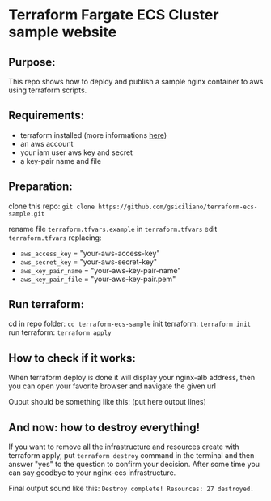 # Terraform Fargate ECS Cluster sample website
## Purpose:
This repo shows how to deploy and publish a sample nginx container to aws using terraform scripts.

## Requirements:
* terraform installed (more informations [here](https://www.terraform.io/))
* an aws account
* your iam user aws key and secret
* a key-pair name and file

## Preparation:
clone this repo: `git clone https://github.com/gsiciliano/terraform-ecs-sample.git`

rename file `terraform.tfvars.example` in `terraform.tfvars`
edit `terraform.tfvars` replacing:
* `aws_access_key` = "your-aws-access-key"
* `aws_secret_key` = "your-aws-secret-key"
* `aws_key_pair_name` = "your-aws-key-pair-name"
* `aws_key_pair_file` = "your-aws-key-pair.pem"

## Run terraform:
cd in repo folder: `cd terraform-ecs-sample`
init terraform: `terraform init`
run terraform: `terraform apply`

## How to check if it works:
When terraform deploy is done it will display your nginx-alb address, then you can open your favorite browser and navigate the given url

Ouput should be something like this:
(put here output lines)

## And now: how to destroy everything!
If you want to remove all the infrastructure and resources create with terraform apply, put `terraform destroy` command in the terminal and then answer "yes" to the question to confirm your decision.
After some time you can say goodbye to your nginx-ecs infrastructure.

Final output sound like this:
`Destroy complete! Resources: 27 destroyed.`